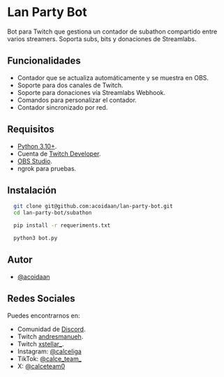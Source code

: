 # Lan Party Bot

Bot para Twitch que gestiona un contador de subathon compartido entre varios streamers. Soporta subs, bits y donaciones de Streamlabs.

## Funcionalidades

- Contador que se actualiza automáticamente y se muestra en OBS.
- Soporte para dos canales de Twitch.
- Soporte para donaciones vía Streamlabs Webhook.
- Comandos para personalizar el contador.
- Contador sincronizado por red.

## Requisitos

- [Python 3.10+](https://www.python.org/downloads/).
- Cuenta de [Twitch Developer](https://dev.twitch.tv/).
- [OBS Studio](https://obsproject.com/es/download).
- ngrok para pruebas.

## Instalación

```bash
  git clone git@github.com:acoidaan/lan-party-bot.git
  cd lan-party-bot/subathon

  pip install -r requeriments.txt

  python3 bot.py
```

## Autor

- [@acoidaan](https://www.github.com/acoidaan)

## Redes Sociales

Puedes encontrarnos en:

- Comunidad de [Discord](https://discord.com/invite/3GB9PuJ4G4).
- Twitch [andresmanueh](https://twitch.tv/andresmanueh).
- Twitch [xstellar_](https://twitch.tv/xstellar_).
- Instagram: [@calceliga](https://instagram.com/calceliga)
- TikTok: [@calce_team_](https://www.tiktok.com/@calce_team_?_t=ZN-8wnPf5P441u&_r=1)
- X: [@calceteam0](https://x.com/calceteam0)
